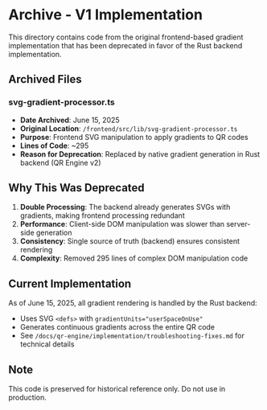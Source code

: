 # Archive - V1 Implementation

This directory contains code from the original frontend-based gradient implementation that has been deprecated in favor of the Rust backend implementation.

## Archived Files

### svg-gradient-processor.ts
- **Date Archived**: June 15, 2025
- **Original Location**: `/frontend/src/lib/svg-gradient-processor.ts`
- **Purpose**: Frontend SVG manipulation to apply gradients to QR codes
- **Lines of Code**: ~295
- **Reason for Deprecation**: Replaced by native gradient generation in Rust backend (QR Engine v2)

## Why This Was Deprecated

1. **Double Processing**: The backend already generates SVGs with gradients, making frontend processing redundant
2. **Performance**: Client-side DOM manipulation was slower than server-side generation
3. **Consistency**: Single source of truth (backend) ensures consistent rendering
4. **Complexity**: Removed 295 lines of complex DOM manipulation code

## Current Implementation

As of June 15, 2025, all gradient rendering is handled by the Rust backend:
- Uses SVG `<defs>` with `gradientUnits="userSpaceOnUse"`
- Generates continuous gradients across the entire QR code
- See `/docs/qr-engine/implementation/troubleshooting-fixes.md` for technical details

## Note

This code is preserved for historical reference only. Do not use in production.